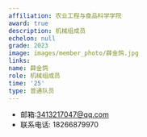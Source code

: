 ```yaml
---
affiliation: 农业工程与食品科学学院
award: true
description: 机械组成员
echelon: null
grade: 2023
image: images/member_photo/薛金鸽.jpg
links:
name: 薛金鸽
role: 机械组成员
time: '25'
type: 普通队员
---
```


- 邮箱:3413217047@qq.com
- 联系电话: 18266879970
